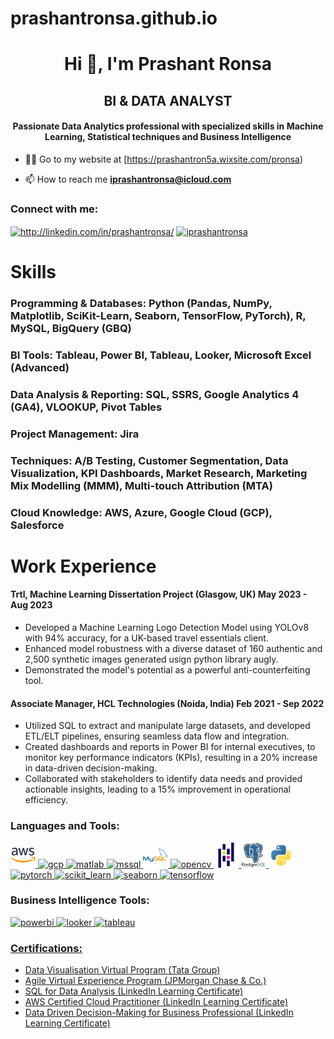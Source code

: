 # prashantronsa.github.io
<h1 align="center">Hi 👋, I'm Prashant Ronsa</h1>
<h2 align="center">BI & DATA ANALYST</h2>
<h4 align="center">Passionate Data Analytics professional with specialized skills in Machine Learning, Statistical techniques and Business Intelligence</h4>

- 👨‍💻 Go to my website at [https://prashantron5a.wixsite.com/pronsa)

- 📫 How to reach me **iprashantronsa@icloud.com**

<h3 align="left">Connect with me:</h3>
<p align="left">
<a href="http://linkedin.com/in/prashantronsa/" target="blank"><img align="center" src="https://raw.githubusercontent.com/rahuldkjain/github-profile-readme-generator/master/src/images/icons/Social/linked-in-alt.svg" alt="http://linkedin.com/in/prashantronsa/" height="30" width="40" /></a>
<a href="https://kaggle.com/prashantronsa" target="blank"><img align="center" src="https://raw.githubusercontent.com/rahuldkjain/github-profile-readme-generator/master/src/images/icons/Social/kaggle.svg" alt="iprashantronsa" height="30" width="40" /></a>
</p>

# Skills
### Programming & Databases: Python (Pandas, NumPy, Matplotlib, SciKit-Learn, Seaborn, TensorFlow, PyTorch), R, MySQL, BigQuery (GBQ)
### BI Tools: Tableau, Power BI, Tableau, Looker, Microsoft Excel (Advanced)
### Data Analysis & Reporting: SQL, SSRS, Google Analytics 4 (GA4), VLOOKUP, Pivot Tables
### Project Management: Jira
### Techniques: A/B Testing, Customer Segmentation, Data Visualization, KPI Dashboards, Market Research, Marketing Mix Modelling (MMM), Multi-touch Attribution (MTA)
### Cloud Knowledge: AWS, Azure, Google Cloud (GCP), Salesforce

# Work Experience

#### Trtl, Machine Learning Dissertation Project (Glasgow, UK)        May 2023 - Aug 2023
- Developed a Machine Learning Logo Detection Model using YOLOv8 with 94% accuracy, for a UK-based travel essentials client.
- Enhanced model robustness with a diverse dataset of 160 authentic and 2,500 synthetic images generated usign python library augly.
- Demonstrated the model's potential as a powerful anti-counterfeiting tool.

#### Associate Manager, HCL Technologies (Noida, India)               Feb 2021 - Sep 2022
- Utilized SQL to extract and manipulate large datasets, and developed ETL/ELT pipelines, ensuring seamless data flow and integration.
- Created dashboards and reports in Power BI for internal executives, to monitor key performance indicators (KPIs), resulting in a 20% increase in data-driven decision-making.
- Collaborated with stakeholders to identify data needs and provided actionable insights, leading to a 15% improvement in operational efficiency.


<h3 align="left">Languages and Tools:</h3>
<p align="left"> <a href="https://aws.amazon.com" target="_blank" rel="noreferrer"> <img src="https://raw.githubusercontent.com/devicons/devicon/master/icons/amazonwebservices/amazonwebservices-original-wordmark.svg" alt="aws" width="40" height="40"/> </a> <a href="https://cloud.google.com" target="_blank" rel="noreferrer"> <img src="https://www.vectorlogo.zone/logos/google_cloud/google_cloud-icon.svg" alt="gcp" width="40" height="40"/> </a> <a href="https://www.mathworks.com/" target="_blank" rel="noreferrer"> <img src="https://upload.wikimedia.org/wikipedia/commons/2/21/Matlab_Logo.png" alt="matlab" width="40" height="40"/> </a> <a href="https://www.microsoft.com/en-us/sql-server" target="_blank" rel="noreferrer"> <img src="https://www.svgrepo.com/show/303229/microsoft-sql-server-logo.svg" alt="mssql" width="40" height="40"/> </a> <a href="https://www.mysql.com/" target="_blank" rel="noreferrer"> <img src="https://raw.githubusercontent.com/devicons/devicon/master/icons/mysql/mysql-original-wordmark.svg" alt="mysql" width="40" height="40"/> </a> <a href="https://opencv.org/" target="_blank" rel="noreferrer"> <img src="https://www.vectorlogo.zone/logos/opencv/opencv-icon.svg" alt="opencv" width="40" height="40"/> </a> <a href="https://pandas.pydata.org/" target="_blank" rel="noreferrer"> <img src="https://raw.githubusercontent.com/devicons/devicon/2ae2a900d2f041da66e950e4d48052658d850630/icons/pandas/pandas-original.svg" alt="pandas" width="40" height="40"/> </a> <a href="https://www.postgresql.org" target="_blank" rel="noreferrer"> <img src="https://raw.githubusercontent.com/devicons/devicon/master/icons/postgresql/postgresql-original-wordmark.svg" alt="postgresql" width="40" height="40"/> </a> <a href="https://www.python.org" target="_blank" rel="noreferrer"> <img src="https://raw.githubusercontent.com/devicons/devicon/master/icons/python/python-original.svg" alt="python" width="40" height="40"/> </a> <a href="https://pytorch.org/" target="_blank" rel="noreferrer"> <img src="https://www.vectorlogo.zone/logos/pytorch/pytorch-icon.svg" alt="pytorch" width="40" height="40"/> </a> <a href="https://scikit-learn.org/" target="_blank" rel="noreferrer"> <img src="https://upload.wikimedia.org/wikipedia/commons/0/05/Scikit_learn_logo_small.svg" alt="scikit_learn" width="40" height="40"/> </a> <a href="https://seaborn.pydata.org/" target="_blank" rel="noreferrer"> <img src="https://seaborn.pydata.org/_images/logo-mark-lightbg.svg" alt="seaborn" width="40" height="40"/> </a> <a href="https://www.tensorflow.org" target="_blank" rel="noreferrer"> <img src="https://www.vectorlogo.zone/logos/tensorflow/tensorflow-icon.svg" alt="tensorflow" width="40" height="40"/> </a> </p>

<h3 align="left">Business Intelligence Tools:</h3>
<p align="left"> <a href="https://app.powerbi.com/" target="_blank" rel="noreferrer"> <img src="https://logos-world.net/wp-content/uploads/2022/02/Microsoft-Power-BI-Symbol.png" alt="powerbi" width="140" height="80"/> </a> <a href="https://lookerstudio.google.com/u/0/" target="_blank" rel="noreferrer"> <img src="https://images.crunchbase.com/image/upload/c_pad,h_170,w_170,f_auto,b_white,q_auto:eco,dpr_2/jqycac4nitgaoauawrxg" alt="looker" width="80" height="80"/> </a> <a href="https://www.tableau.com/" target="_blank" rel="noreferrer"> <img src="https://www.selectdistinct.co.uk/wp-content/uploads/2023/03/Tableau-logo-removebg-preview.png" alt="tableau" width="100" height="100"/>

<h3 align="left">Certifications:</h3>

- Data Visualisation Virtual Program (Tata Group)
- Agile Virtual Experience Program (JPMorgan Chase & Co.)
- SQL for Data Analysis (LinkedIn Learning Certificate)
- AWS Certified Cloud Practitioner (LinkedIn Learning Certificate)
- Data Driven Decision-Making for Business Professional (LinkedIn Learning Certificate)

